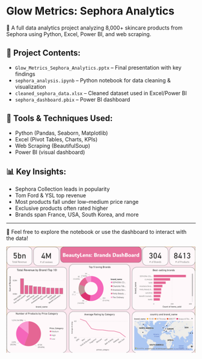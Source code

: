# Glow Metrics: Sephora Analytics

💄 A full data analytics project analyzing 8,000+ skincare products from Sephora using Python, Excel, Power BI, and web scraping.

## 📁 Project Contents:
- `Glow_Metrics_Sephora_Analytics.pptx` – Final presentation with key findings
- `sephora_analysis.ipynb` – Python notebook for data cleaning & visualization
- `cleaned_sephora_data.xlsx` – Cleaned dataset used in Excel/Power BI
- `sephora_dashboard.pbix` – Power BI dashboard

## 🔧 Tools & Techniques Used:
- Python (Pandas, Seaborn, Matplotlib)
- Excel (Pivot Tables, Charts, KPIs)
- Web Scraping (BeautifulSoup)
- Power BI (visual dashboard)

## 📊 Key Insights:
- Sephora Collection leads in popularity
- Tom Ford & YSL top revenue
- Most products fall under low–medium price range
- Exclusive products often rated higher
- Brands span France, USA, South Korea, and more

---

💬 Feel free to explore the notebook or use the dashboard to interact with the data!

![Dashboard Preview](Power_Bi_Dashboard.png)


